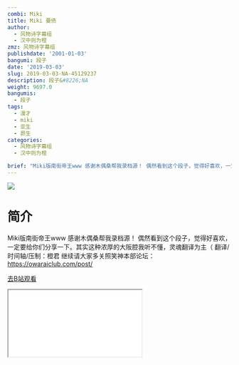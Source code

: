 ```yaml
---
combi: Miki
title: Miki 要债
author:
  - 风物诗字幕组
  - 汉中则为橙
zmz: 风物诗字幕组
publishdate: '2001-01-03'
bangumi: 段子
date: '2019-03-03'
slug: 2019-03-03-NA-45129237
description: 段子&#8226;NA
weight: 9697.0
bangumis:
  - 段子
tags:
  - 漫才
  - miki
  - 亚生
  - 昴生
categories:
  - 风物诗字幕组
  - 汉中则为橙

brief: "Miki版南街帝王www 感谢木偶桑帮我录档源！ 偶然看到这个段子，觉得好喜欢，一定要给你们分享一下。其实这种浓厚的大阪腔我听不懂，灵魂翻译为主（ 翻译/时间轴/压制：橙君 继续请大家多关照笑神本部论坛：https://owaraiclub.com/post/"
---
```

![](https://i.imgur.com/eykYTHS.jpg)
# 简介  
Miki版南街帝王www
感谢木偶桑帮我录档源！
偶然看到这个段子，觉得好喜欢，一定要给你们分享一下。其实这种浓厚的大阪腔我听不懂，灵魂翻译为主（
翻译/时间轴/压制：橙君
继续请大家多关照笑神本部论坛：https://owaraiclub.com/post/  

[去B站观看](https://www.bilibili.com/video/av45129237/)
<div class ="resp-container"><iframe class="testiframe" src="//player.bilibili.com/player.html?aid=45129237"", scrolling="no", allowfullscreen="true" > </iframe></div> 

